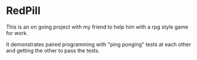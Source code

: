 RedPill
=======

This is an on going project with my friend to help him with a rpg style game for work.

It demonstrates paired programming with "ping ponging" tests at each other and getting the other to pass the tests.
